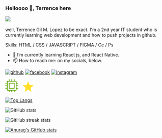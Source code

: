 ### Helloooo 👋, Terrence here
![](https://img.freepik.com/free-vector/blue-wavy-background_677411-2103.jpg?t=st=1727616829~exp=1727620429~hmac=e756bfb0f6ea6e9788fccf7201738850f5110b03a0160865072e9d1e16ff2121&w=1380)

well, Terrence Gil M. Lopez to be exact. I'm a 2nd year IT student
who is currently learning web development and how to push projects in github.

Skills: HTML / CSS / JAVASCRIPT / FIGMA / Cc / Ps 

- 🌱 I’m currently learning React js, and React Native. 
- 📫 How to reach me: on my socials, below. 


[<img src='https://cdn.jsdelivr.net/npm/simple-icons@3.0.1/icons/github.svg' alt='github' height='40'>](https://github.com/awzurency)  [<img src='https://cdn.jsdelivr.net/npm/simple-icons@3.0.1/icons/facebook.svg' alt='facebook' height='40'>](https://www.facebook.com/chunnchumaruu)  [<img src='https://cdn.jsdelivr.net/npm/simple-icons@3.0.1/icons/instagram.svg' alt='instagram' height='40'>](https://www.instagram.com/chunnchumaruu/)  

<a href='https://docs.github.com/en/developers'><img src='https://raw.githubusercontent.com/acervenky/animated-github-badges/master/assets/devbadge.gif' width='40' height='40'></a> <a href='https://stars.github.com/'><img src='https://raw.githubusercontent.com/acervenky/animated-github-badges/master/assets/starbadge.gif' width='35' height='35'></a> 

[![Top Langs](https://github-readme-stats.vercel.app/api/top-langs/?username=awzurency)](https://github.com/anuraghazra/github-readme-stats)

![GitHub stats](https://github-readme-stats.vercel.app/api?username=awzurency&show_icons=true)  

![GitHub streak stats](https://streak-stats.demolab.com/?user=awzurency)  

[![Anurag's GitHub stats](https://github-readme-stats.vercel.app/api?username=awzurency)](https://github.com/anuraghazra/github-readme-stats)

